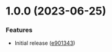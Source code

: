 # 1.0.0 (2023-06-25)


### Features

* Initial release ([e901343](https://github.com/de-it-krachten/ansible-role-docker_scripts/commit/e901343118161510a2e2fd17e7e0a0def1b59082))
